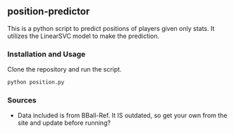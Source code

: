 ## position-predictor

This is a python script to predict positions of players given only stats. It utilizes the LinearSVC model to make the prediction.

### Installation and Usage

Clone the repository and run the script.

```Python
python position.py
```

### Sources
- Data included is from BBall-Ref. It IS outdated, so get your own from the site and update before running?

